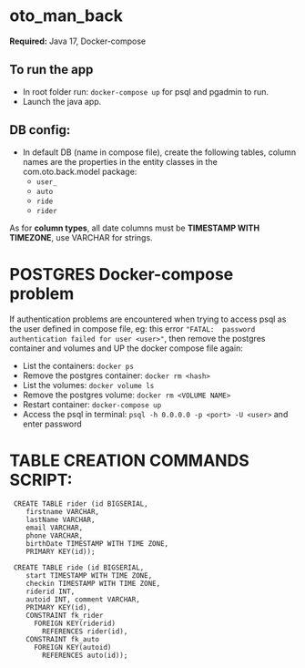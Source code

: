 # oto_man_back

**Required:** Java 17, Docker-compose
## To run the app

- In root folder run: `docker-compose up` for psql and pgadmin to run.
- Launch the java app.

## DB config:

- In default DB (name in compose file), create the following tables, column names are the properties in the entity classes 
in the com.oto.back.model package:
    - `user_`
    - `auto`
    - `ride`
    - `rider`

As for **column types**, all date columns must be **TIMESTAMP WITH TIMEZONE**, use VARCHAR for strings.

# POSTGRES Docker-compose problem
If authentication problems are encountered when trying to access psql as the user defined in compose file, 
eg: this error `"FATAL:  password authentication failed for user <user>"`, then remove the postgres container and volumes and 
UP the docker compose file again:

- List the containers: `docker ps`
- Remove the postgres container: `docker rm <hash>`
- List the volumes: `docker volume ls`
- Remove the postgres volume: `docker rm <VOLUME NAME>`
- Restart container: `docker-compose up`
- Access the psql in terminal: `psql -h 0.0.0.0 -p <port> -U <user>` and enter password

# TABLE CREATION COMMANDS SCRIPT:
```
 CREATE TABLE rider (id BIGSERIAL, 
    firstname VARCHAR, 
    lastName VARCHAR, 
    email VARCHAR, 
    phone VARCHAR, 
    birthDate TIMESTAMP WITH TIME ZONE, 
    PRIMARY KEY(id));
```
```
 CREATE TABLE ride (id BIGSERIAL, 
    start TIMESTAMP WITH TIME ZONE, 
    checkin TIMESTAMP WITH TIME ZONE, 
    riderid INT, 
    autoid INT, comment VARCHAR, 
    PRIMARY KEY(id), 
    CONSTRAINT fk_rider 
      FOREIGN KEY(riderid) 
        REFERENCES rider(id), 
    CONSTRAINT fk_auto 
      FOREIGN KEY(autoid) 
        REFERENCES auto(id));
```